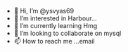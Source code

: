 - 👋 Hi, I’m @ysvyas69
- 👀 I’m interested in Harbour...
- 🌱 I’m currently learning Hmg
- 💞️ I’m looking to collaborate on mysql
- 📫 How to reach me ...email

<!---
ysvyas69/ysvyas69 is a ✨ special ✨ repository because its `README.md` (this file) appears on your GitHub profile.
You can click the Preview link to take a look at your changes.
--->
